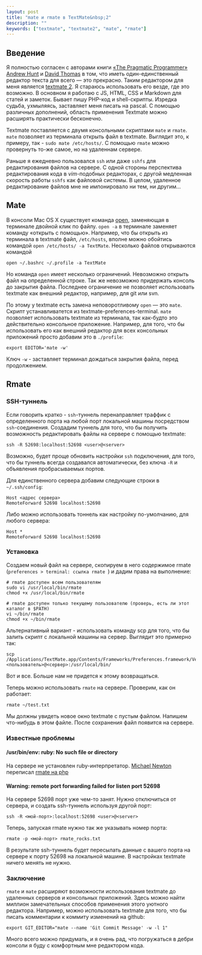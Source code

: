 ```yaml
---
layout: post
title: "mate и rmate в TextMate&nbsp;2"
description: ""
keywords: ["textmate", "textmate2", "mate", "rmate"]
---
```

 
## Введение

Я полностью согласен с авторами книги [«The Pragmatic Programmer»][0] [Andrew Hunt][1]
и [David Thomas][2] в том, что иметь один-единственный редактор текста для 
всего — это прекрасно. Таким редактором для меня является [textmate 2][3]. 
Я стараюсь использовать его везде, где это возможно. В основном я работаю 
с JS, HTML, CSS и Markdown для статей и заметок. Бывает пишу PHP-код и
shell-скрипты. Изредка судьба, ухмыляясь, заставляет меня писать на pascal.
С помощью различных дополнений, область применения Textmate можно расширять
практически бесконечно.

Textmate поставляется с двумя консольными скриптами `mate` и `rmate`. `mate`
позволяет из терминала открыть файл в textmate. Выглядит это, к примеру,
так - `sudo mate /etc/hosts/`. С помощью `rmate` можно провернуть то-же самое,
но на удаленнам сервере. 

Раньше я ежедневно пользовался `ssh` или даже `sshfs` для редактирования файлов
на сервере. С одной стороны перспектива редактирования кода в *vim*-подобных
редакторах, с другой медленная скорость работы `sshfs` как файловой системы.
В целом, удаленное редактирование файлов мне не импонировало ни тем, ни другим…


## Mate

В консоли Mac OS X существует команда [open][4], заменяющая в терминале двойной
клик по файлу. `open -a` в терминале заменяет команду «открыть с помощью».
Например, что бы открыть из терминала в textmate файл, `/etc/hosts`, вполне
можно обойтись командой `open /etc/hosts/ -a TextMate`. Несколько файлов
открываются командой 

    open ~/.bashrc ~/.profile -a TextMate

Но команда `open` имеет несколько ограничений. Невозможно открыть файл
на определенной строке. Так же невозможно придержать консоль до закрытия файла.
Последнее ограничение не позволяет использовать textmate как внешний редактор,
например, для git или svn. 

По этому у textmate есть замена неповоротливому `open` — это `mate`. Скрипт
устанавливатется из textmate-preferences-terminal. `mate` позволяет использовать
textmate из терминала, так как-будто это действительно консольное приложение.
Например, для того, что бы использовать его как внешний редактор для всех
консольных приложений просто добавим это в `./profile`:

    export EDITOR='mate -w'
	
Ключ `-w` - заставляет терминал дождаться закрытия файла, перед продолжением.


## Rmate

### SSH-туннель ###

Если говорить кратко - `ssh`-туннель перенаправляет траффик с определенного
порта на любой порт локальной машины посредством `ssh`-соединения. Создадим
туннель для того, что бы получить возможность редактировать файлы на сервере
с помощью textmate:

    ssh -R 52698:localhost:52698 <user>@<server>

Возможно, будет проще обновить настройки `ssh` подключения, для того, что бы
туннель всегда создавался автоматически, без ключа `-R` и объявления
пробрасываемых портов.

Для единственного сервера добавим следующие строки в `~/.ssh/config`:

    Host <адрес сервера>
    RemoteForward 52698 localhost:52698

Либо можно использовать тоннель как настройку по-умолчанию, для любого сервера:  

    Host *
    RemoteForward 52698 localhost:52698


### Установка ###

Создаем новый файл на сервере, скопируем в него содержимое rmate 
(`preferences > terminal: ссылка rmate `) и дадим права на выполнение:

    # rmate доступен всем пользователям
    sudo vi /usr/local/bin/rmate
    chmod +x /usr/local/bin/rmate

    # rmate доступен только текущему пользователю (проверь, есть ли этот каталог в $PATH)
    vi ~/bin/rmate
    chmod +x ~/bin/rmate

Альтернативный вариант - использовать команду scp для того, что бы залить скрипт
с локальной машины на сервер. Выглядит это примерно так: 

    scp /Applications/TextMate.app/Contents/Frameworks/Preferences.framework/Versions/A/Resources/rmate <пользователь>@<сервер>:/usr/local/bin/

Вот и все. Больше нам не придется к этому возвращаться.

Теперь можно использовать `rmate` на сервере. Проверим, как он работает:

    rmate ~/test.txt

Мы должны увидеть новое окно textmate с пустым файлом. Напишем что-нибудь
в этом файле. После сохранения файл появится на сервере.


### Известные проблемы ###

#### /usr/bin/env: ruby: No such file or directory ####

На сервере не установлен ruby-интерпретатор. [Michael Newton][5] переписал 
[rmate на php][6]


#### Warning: remote port forwarding failed for listen port 52698 ####

На сервере 52698 порт уже чем-то занят. Нужно отключиться от сервера, и создать
ssh-туннель используя другой порт:

    ssh -R <мой-порт>:localhost:52698 <user>@<server>

Теперь, запуская rmate нужно так же указывать номер порта:

    rmate -p <мой-порт> rmate_rocks.txt

В результате ssh-туннель будет пересылать данные с вашего порта на сервере
к порту 52698 на локальной машине. В настройках textmate ничего менять не нужно.

### Заключение ###

`rmate` и `mate` расширяют возможности использования textmate до удаленных
серверов и консольных приложений. Здесь можно найти миллион замечательных
способов применения этого уютного редактора. Например, можно использовать
textmate для того, что бы писать комментарии к коммиту изменений на github:

    export GIT_EDITOR="mate --name 'Git Commit Message' -w -l 1"

Много всего можно придумать, и я очень рад, что погружаться в дебри консоли
я буду с комфортным мне редактором кода.


[0]: http://www.amazon.com/The-Pragmatic-Programmer-Journeyman-Master/dp/020161622X
[1]: http://andy.pragprog.com/
[2]: http://pragdave.pragprog.com/
[3]: http://blog.macromates.com/2011/textmate-2-0-alpha/
[4]: https://developer.apple.com/library/mac/#documentation/Darwin/Reference/ManPages/man1/open.1.html
[5]: http://mike.eire.ca/
[6]: http://pastebin.com/GcSXtTW2